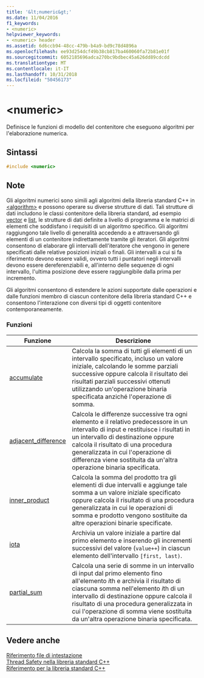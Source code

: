 ```yaml
---
title: '&lt;numeric&gt;'
ms.date: 11/04/2016
f1_keywords:
- <numeric>
helpviewer_keywords:
- <numeric> header
ms.assetid: 6d6ccb94-48cc-479b-b4a9-bd9c78d4896a
ms.openlocfilehash: ee93d254dcf49b38cb817ba460060fa72b81e01f
ms.sourcegitcommit: 6052185696adca270bc9bdbec45a626dd89cdcdd
ms.translationtype: MT
ms.contentlocale: it-IT
ms.lasthandoff: 10/31/2018
ms.locfileid: "50456173"
---
```

# <a name="ltnumericgt"></a>&lt;numeric&gt;

Definisce le funzioni di modello del contenitore che eseguono algoritmi per l'elaborazione numerica.

## <a name="syntax"></a>Sintassi

```cpp
#include <numeric>
```

## <a name="remarks"></a>Note

Gli algoritmi numerici sono simili agli algoritmi della libreria standard C++ in [\<algorithm>](algorithm.md) e possono operare su diverse strutture di dati. Tali strutture di dati includono le classi contenitore della libreria standard, ad esempio [vector](../standard-library/vector-class.md) e [list](../standard-library/list-class.md), le strutture di dati definite a livello di programma e le matrici di elementi che soddisfano i requisiti di un algoritmo specifico. Gli algoritmi raggiungono tale livello di generalità accedendo a e attraversando gli elementi di un contenitore indirettamente tramite gli iteratori. Gli algoritmi consentono di elaborare gli intervalli dell'iteratore che vengono in genere specificati dalle relative posizioni iniziali o finali. Gli intervalli a cui si fa riferimento devono essere validi, ovvero tutti i puntatori negli intervalli devono essere dereferenziabili e, all'interno delle sequenze di ogni intervallo, l'ultima posizione deve essere raggiungibile dalla prima per incremento.

Gli algoritmi consentono di estendere le azioni supportate dalle operazioni e dalle funzioni membro di ciascun contenitore della libreria standard C++ e consentono l'interazione con diversi tipi di oggetti contenitore contemporaneamente.

### <a name="functions"></a>Funzioni

|Funzione|Descrizione|
|-|-|
|[accumulate](../standard-library/numeric-functions.md#accumulate)|Calcola la somma di tutti gli elementi di un intervallo specificato, incluso un valore iniziale, calcolando le somme parziali successive oppure calcola il risultato dei risultati parziali successivi ottenuti utilizzando un'operazione binaria specificata anziché l'operazione di somma.|
|[adjacent_difference](../standard-library/numeric-functions.md#adjacent_difference)|Calcola le differenze successive tra ogni elemento e il relativo predecessore in un intervallo di input e restituisce i risultati in un intervallo di destinazione oppure calcola il risultato di una procedura generalizzata in cui l'operazione di differenza viene sostituita da un'altra operazione binaria specificata.|
|[inner_product](../standard-library/numeric-functions.md#inner_product)|Calcola la somma del prodotto tra gli elementi di due intervalli e aggiunge tale somma a un valore iniziale specificato oppure calcola il risultato di una procedura generalizzata in cui le operazioni di somma e prodotto vengono sostituite da altre operazioni binarie specificate.|
|[iota](../standard-library/numeric-functions.md#iota)|Archivia un valore iniziale a partire dal primo elemento e inserendo gli incrementi successivi del valore (`value++`) in ciascun elemento dell'intervallo `[first, last)`.|
|[partial_sum](../standard-library/numeric-functions.md#partial_sum)|Calcola una serie di somme in un intervallo di input dal primo elemento fino all'elemento *i*th e archivia il risultato di ciascuna somma nell'elemento *i*th di un intervallo di destinazione oppure calcola il risultato di una procedura generalizzata in cui l'operazione di somma viene sostituita da un'altra operazione binaria specificata.|

## <a name="see-also"></a>Vedere anche

[Riferimento file di intestazione](../standard-library/cpp-standard-library-header-files.md)<br/>
[Thread Safety nella libreria standard C++](../standard-library/thread-safety-in-the-cpp-standard-library.md)<br/>
[Riferimento per la libreria standard C++](../standard-library/cpp-standard-library-reference.md)<br/>
